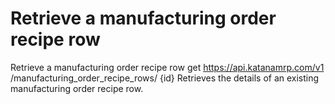 # Retrieve a manufacturing order recipe row

Retrieve a manufacturing order recipe row get https://api.katanamrp.com/v1
/manufacturing_order_recipe_rows/ {id} Retrieves the details of an existing
manufacturing order recipe row.
